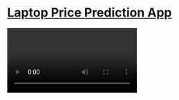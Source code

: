 # [Laptop Price Prediction App](https://mohammadwasiq0-laptop-price-prediction-main-4zc6zw.streamlit.app/)

<video src="https://github.com/mohammadwasiq0/Laptop-Price-Prediction/blob/main/Laptop%20Price%20Prediction.mp4" controls="controls" style="max-width: 730px;">
</video>
